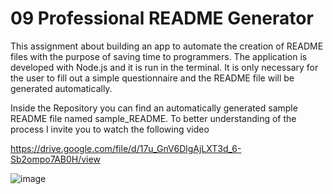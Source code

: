 # 09 Professional README Generator

This assignment about building an app to automate the creation of README files with the purpose of saving time to programmers. The application is developed with Node.js and it is run in the terminal. It is only necessary for the user to fill out a simple questionnaire and the README file will be generated automatically.

Inside the Repository you can find an automatically generated sample README file named sample_README.
To better understanding of the process I invite you to watch the following video

https://drive.google.com/file/d/17u_GnV6DlgAjLXT3d_6-Sb2ompo7AB0H/view

![image](https://user-images.githubusercontent.com/87739510/157801832-626bcc30-ea45-44c3-be46-0709cda2b560.png)
